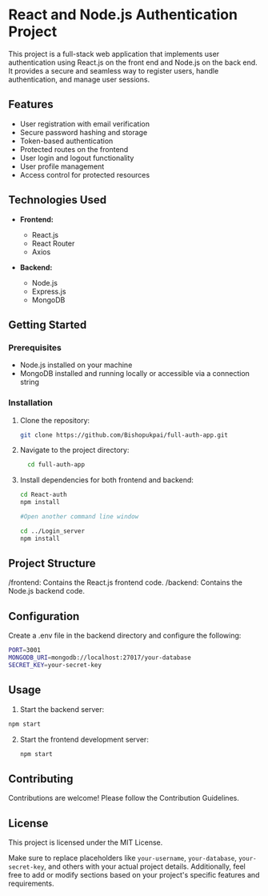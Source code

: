 # React and Node.js Authentication Project

This project is a full-stack web application that implements user authentication using React.js on the front end and Node.js on the back end. It provides a secure and seamless way to register users, handle authentication, and manage user sessions.

## Features

- User registration with email verification
- Secure password hashing and storage
- Token-based authentication
- Protected routes on the frontend
- User login and logout functionality
- User profile management
- Access control for protected resources

## Technologies Used

- **Frontend:**
  - React.js
  - React Router
  - Axios 

- **Backend:**
  - Node.js
  - Express.js
  - MongoDB 

## Getting Started

### Prerequisites

- Node.js installed on your machine
- MongoDB installed and running locally or accessible via a connection string

### Installation

1. Clone the repository:

   ```bash
   git clone https://github.com/Bishopukpai/full-auth-app.git
   ```
2. Navigate to the project directory:

   ```bash
     cd full-auth-app
   ```
3. Install dependencies for both frontend and backend:
   ```bash
   cd React-auth
   npm install

   #Open another command line window
   
   cd ../Login_server
   npm install
   ```
## Project Structure

/frontend: Contains the React.js frontend code.
/backend: Contains the Node.js backend code.

## Configuration

Create a .env file in the backend directory and configure the following:
```bash
PORT=3001
MONGODB_URI=mongodb://localhost:27017/your-database
SECRET_KEY=your-secret-key
```
## Usage

1. Start the backend server:
```bash
npm start
```
2. Start the frontend development server:
   ```bash
   npm start
   ```
## Contributing
Contributions are welcome! Please follow the Contribution Guidelines.

## License
This project is licensed under the MIT License.


Make sure to replace placeholders like `your-username`, `your-database`, `your-secret-key`, and others with your actual project details. Additionally, feel free to add or modify sections based on your project's specific features and requirements.




   
